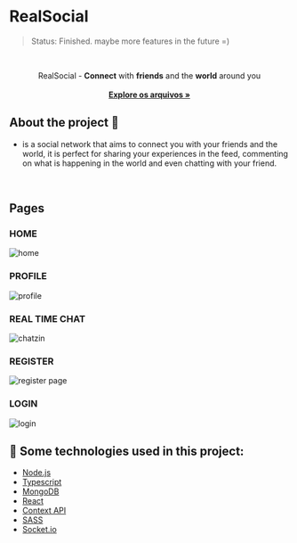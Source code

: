 <h1>RealSocial</h1>

> Status: Finished. maybe more features in the future =)
<br/>
<p align="center">
    RealSocial - <span><b>Connect</b> with <b>friends</b> and the <b>world</b> around you</span>
    <br />
    <br />
    <a href="https://github.com/ericky0/real-social-media"><strong>Explore os arquivos »</strong></a>
  </p>
</p>

<!-- ABOUT THE PROJECT -->
## About the project 🎨

- is a social network that aims to connect you with your friends and the world, it is perfect for sharing your experiences in the feed, commenting on what is happening in the world and even chatting with your friend.
<br>

## Pages

### HOME
![home](https://user-images.githubusercontent.com/53923000/171443836-d647714a-b520-4672-a122-eba09f54fa37.gif)
<br/>

### PROFILE
![profile](https://user-images.githubusercontent.com/53923000/171443857-ee75a489-fc76-454c-a651-01a53da0ae60.gif)

### REAL TIME CHAT
![chatzin](https://user-images.githubusercontent.com/53923000/171750053-6b4f8b9c-3eee-4f80-b389-7c27d8ba055e.gif)

### REGISTER
![register page](https://user-images.githubusercontent.com/53923000/171443861-982d2778-96bb-4d86-8aa2-c851ebd20dbc.PNG)
<br/>

### LOGIN
![login](https://user-images.githubusercontent.com/53923000/171443853-be2496a5-3fcd-4dfa-af5d-42614f1f45e2.gif)
<br/>





## 🧪 Some technologies used in this project:

* [Node.js](https://nodejs.org/en/)
* [Typescript](https://www.typescriptlang.org/)
* [MongoDB](https://www.mongodb.com/pt-br)
* [React](https://developer.mozilla.org/pt-BR/docs/Web/JavaScript/)
* [Context API](https://pt-br.reactjs.org/docs/context.html)
* [SASS](https://sass-lang.com/)
* [Socket.io](https://socket.io/get-started/chat)
